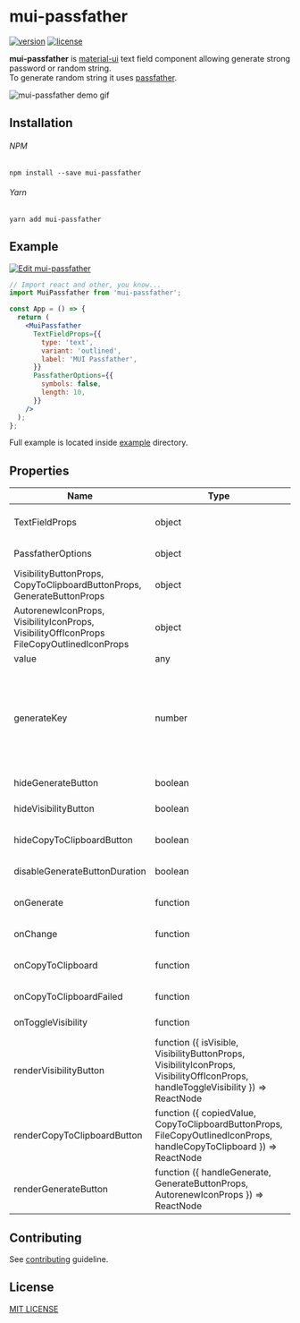 # mui-passfather
[![version](https://img.shields.io/npm/v/mui-passfather.svg?style=flat-square)](https://www.npmjs.com/package/mui-passfather)
[![license](https://img.shields.io/github/license/vyushin/mui-passfather.svg?style=flat-square)](https://github.com/vyushin/mui-passfather/blob/master/LICENSE)

**mui-passfather** is [material-ui](https://material-ui.com/) text field component allowing generate strong password or random string.<br/>
To generate random string it uses [passfather](https://www.npmjs.com/package/passfather).

![mui-passfather demo gif](https://user-images.githubusercontent.com/8006957/70857920-951b1180-1f08-11ea-88bc-68d704f9c94d.gif)

## Installation

###### NPM
`npm install --save mui-passfather`

###### Yarn
`yarn add mui-passfather`

## Example
[![Edit mui-passfather](https://codesandbox.io/static/img/play-codesandbox.svg)](https://codesandbox.io/s/mui-passfather-s8jhj)
```jsx harmony
// Import react and other, you know...
import MuiPassfather from 'mui-passfather';

const App = () => {
  return (
    <MuiPassfather
      TextFieldProps={{
        type: 'text',
        variant: 'outlined',
        label: 'MUI Passfather',
      }}
      PassfatherOptions={{
        symbols: false,
        length: 10,
      }}
    />
  );
};
```

Full example is located inside [example](https://github.com/vyushin/mui-passfather/blob/master/example) directory.

## Properties

|Name|Type|Default|Description
|---|---|---|---
|TextFieldProps|object|`{}`|Props applied to the [TextField](https://material-ui.com/api/text-field/#textfield-api). component.
|PassfatherOptions|object|`{}`|Passfather [options](https://www.npmjs.com/package/passfather#options).
|VisibilityButtonProps,<br/>CopyToClipboardButtonProps,<br/>GenerateButtonProps|object|`{}`|Props applied to the [IconButton](https://material-ui.com/ru/api/icon-button/#iconbutton-api). component.
|AutorenewIconProps,<br/>VisibilityIconProps,<br/>VisibilityOffIconProps<br/>FileCopyOutlinedIconProps|object|`{}`|Props applied to the [Icon](https://material-ui.com/ru/api/icon/#icon-api). component.
|value|any|`''`|The value.
|generateKey|number|`0`|The key to generate password programmatically. Pass `Date.now()` every time when needs generate new password programmatically.
|hideGenerateButton|boolean|`false`|Hides generate button.
|hideVisibilityButton|boolean|`false`|Hides visibility button.
|hideCopyToClipboardButton|boolean|`false`|Hides copy to clipboard button button.
|disableGenerateButtonDuration|boolean|`false`|Disable generate button animation.
|onGenerate|function| |Fires when password generated
|onChange|function| |Fires when the value change
|onCopyToClipboard|function| |Fires by press on copy to clipboard button
|onCopyToClipboardFailed|function| |Fires if cope to clipboard is failed
|onToggleVisibility|function| |Fires when visibility changed
|renderVisibilityButton|function ({ isVisible, VisibilityButtonProps, VisibilityIconProps, VisibilityOffIconProps, handleToggleVisibility }) => ReactNode|null|Render custom visibility button
|renderCopyToClipboardButton|function ({ copiedValue, CopyToClipboardButtonProps, FileCopyOutlinedIconProps, handleCopyToClipboard }) => ReactNode|null|Render custom copy to clipboard button
|renderGenerateButton|function ({ handleGenerate, GenerateButtonProps, AutorenewIconProps }) => ReactNode|null|Render custom generate button
## Contributing
See [contributing](https://github.com/vyushin/mui-passfather/blob/master/CONTRIBUTING.md) guideline.

## License
[MIT LICENSE](https://github.com/vyushin/mui-passfather/blob/master/LICENSE)